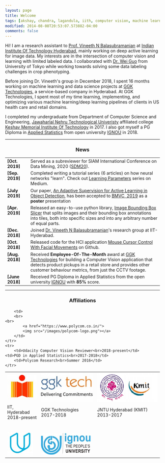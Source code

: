 ```yaml
---
layout: page
title: Welcome
tags: [akshay, chandra, lagandula, iith, computer vision, machine learning, deep learning, active learning]
modified: 2014-08-08T20:53:07.573882-04:00
comments: false
---
```


Hi!
I am a research assistant to [Prof. Vineeth N Balasubramanian](https://www.iith.ac.in/~vineethnb/) at [Indian Institute Of Technology Hyderabad](https://cse.iith.ac.in/), mainly working on deep active learning for image data. My interests are in the intersection of computer vision and learning with limited labeled data. I collaborated with [Dr. Wei Guo](https://scholar.google.co.jp/citations?user=pnMyJLEAAAAJ&hl=zh-CN) from University of Tokyo while working towards solving some data labeling challenges in crop phenotyping. 

Before joining Dr. Vineeth's group in December 2018, I spent 16 months working on machine learning and data science projects at [GGK Technologies](https://ggktech.com/), a service-based company in Hyderabad. At GGK Technologies, I spent most of my time learning, implementing, and optimizing various machine learning/deep learning pipelines of clients in US health care and retail domains.

I completed my undergraduate from Department of Computer Science and Engineering, [Jawaharlal Nehru Technological Univeristy](https://jntuh.ac.in/) affiliated college [Keshav Memorial Institute Of Technology](https://kmit.in/) in 2017. I also got myself a PG Diploma in [Applied Statistics](https://github.com/acl21/PGDAST/blob/master/Programme%20Guide%20-%20PGDAST.pdf) from open university [IGNOU](http://www.ignou.ac.in/) in 2018.

----

<h3 align="center">News</h3>
<table class='news-table'>
    <col width="15%">
    <col width="85%">
    <tr>
        <td valign="top"><strong>[Oct. 2019]</strong></td>
        <td>Served as a subreviewer for SIAM International Conference on Data Mining, 2020 (<a href="https://www.siam.org/conferences/cm/conference/sdm20">SDM20</a>).
        </td>
    </tr>
    <tr>
        <td valign="top"><strong>[Sep. 2019]</strong></td>
        <td>Completed writing a tutorial series (6 articles) on how neural networks "learn". Check out <a href="https://towardsdatascience.com/tagged/learning-parameters">Learning Parameters</a> series on Medium.
        </td>
    </tr>
    <tr>
        <td valign="top"><strong>[July 2019]</strong></td>
        <td>Our paper, <a href="https://arxiv.org/abs/1908.02454">An Adaptive Supervision for Active Learning in Object Detection</a>,
        has been accepted to <a href="https://bmvc2019.org">BMVC, 2019</a> as
        a <b>poster</b> presentation
        </td>
    </tr>
    <tr>
        <td valign="top"><strong>[Apr. 2019]</strong></td>
        <td>Released an easy-to-use python library, <a href="https://github.com/acl21/image_bbox_slicer">Image Bounding Box Slicer</a> that splits images and their bounding box annotations into tiles, both into specific sizes and into any arbitrary number of equal parts.
        </td>
    </tr>
    <tr>
        <td valign="top"><strong>[Dec. 2018]</strong></td>
        <td> Joined <a href="https://www.iith.ac.in/~vineethnb/">Dr. Vineeth N Balasubramanian</a>'s research group at IIT-Hyderabad.
        </td>
    </tr>
	<tr>
        <td valign="top"><strong>[Oct. 2018]</strong></td>
        <td>Released code for the HCI application <a href="https://github.com/acl21/Mouse_Cursor_Control_Handsfree">Mouse Cursor Control With Facial Movements</a> on Github.
        </td>
    </tr>
	<tr>
        <td valign="top"><strong>[Aug. 2018]</strong></td>
        <td>Received <b>Employee-Of-The-Month</b> award at <a href="https://ggktech.com/">GGK Technologies</a> for building a Computer Vision application that detects product pickups in a retail store and provides other customer behaviour metrics, from just the CCTV footage.
        </td>
    </tr>
	<tr>
        <td valign="top"><strong>[June 2018]</strong></td>
        <td>Received PG Diploma in Applied Statistics from the open university <a href="https://www.ignou.ac.in/">IGNOU</a> with <b>85%</b> score.
		</td>
    </tr>
</table>

----

<h3 align="center">Affiliations</h3>
<table align="center" class='affl-pic'>
    <tr>
        <td>
            <a href="https://www.iith.ac.in/">
            <img src="/images/iit-hyderabad-logo.png"></a>
        </td>
	<td>
            <a href="http://www.ggktech.com/">
            <img src="/images/ggk-logo.jpg"></a>
        </td>
	<td>
            <a href="http://jntuh.ac.in/">
            <img src="/images/jntuh-kmit-logo.png"></a>
        </td>
    <tr>
        <tr>
            <td>IIT, Hyderabad<br>2018-present</td>
            <td>GGK Technologies<br>2017-2018</td>
            <td>JNTU Hyderabad (KMIT)<br>2013-2017</td>
        </tr>
    </tr>
	<td>
    <br>
    <br>
            <a href="https://www.udacity.com/">
            <img src="/images/udacity-logo.png"></a>
        </td>
        <td>
        <br>
    <br>
            <a href="http://www.ignou.ac.in/">
            <img src="/images/ignou-logo.jpg"></a>
        </td>
        
        <td>
        <br>
    <br>
            <a href="https://www.polycom.co.in/">
            <img src="/images/polycom-logo.png"></a>
        </td>
    </tr>
    <tr>
        <td>Udacity Computer Vision Reviewer<br>2018-present</td>
	<td>PGD in Applied Statistics<br>2017-2018</td>
        <td>Polycom Research<br>Summer 2016</td>
    </tr>
</table>
